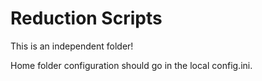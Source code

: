 Reduction Scripts
===============

This is an independent folder!

Home folder configuration should go in the local config.ini.

